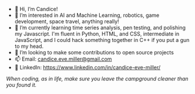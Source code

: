 - 👋 Hi, I’m Candice!
- 👀 I’m interested in AI and Machine Learning, robotics, game development, space travel, anything really!
- 🌱 I’m currently learning time series analysis, pen testing, and polishing my Javascript. I'm fluent in Python, HTML, and CSS, intermediate in JavaScript, and I could hack something together in C++ if you put a gun to my head.
- 💞️ I’m looking to make some contributions to open source projects
- 📫 Email: candice.eve.miller@gmail.com
- 💼 LinkedIn: https://www.linkedin.com/in/candice-eve-miller/

*When coding, as in life, make sure you leave the campground cleaner than you found it.*
